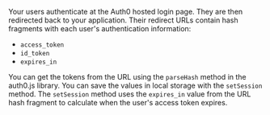 Your users authenticate at the Auth0 hosted login page. They are then redirected back to your application. Their redirect URLs contain hash fragments with each user's authentication information:
* `access_token`
* `id_token`
* `expires_in`

You can get the tokens from the URL using the `parseHash` method in the auth0.js library. You can save the values in local storage with the `setSession` method. The `setSession` method uses the `expires_in` value from the URL hash fragment to calculate when the user's access token expires.
